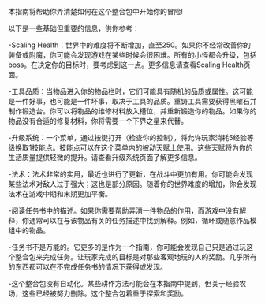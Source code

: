 本指南将帮助你弄清楚如何在这个整合包中开始你的冒险!

以下是一些基础但重要的信息，供你参考：

-Scaling Health：世界中的难度将不断增加，直至250。如果你不经常改善你的装备或附魔，你可能会发现游戏在某些时候会很困难。所有的小怪都会升级，包括boss。在决定你的目标时，要考虑到这一点。更多信息请查看Scaling Health页面。

-工具品质：当物品进入你的物品栏时，它们可能具有随机的品质或属性。这可能是一件好事，也可能是一件坏事，取决于工具的品质。重铸工具需要获得黑曜石并制作锻造台。你可以将物品的维修材料放入槽位，并重新锻造你的物品。如果你的物品没有合适的修复材料，你将需要一个下界之星来代替。

-升级系统：一个菜单，通过按键打开（检查你的控制），将允许玩家消耗5经验等级换取1技能点。技能点可以在这个菜单内的被动天赋上使用。这些天赋将为你的生活质量提供轻微的提升。请查看升级系统页面了解更多信息。

-法术：法术非常的实用，最近也进行了更新，在战斗中更加有用。你可能会发现某些法术对敌人过于强大；这也是部分原因。随着你的世界难度的增加，你会发现法术在游戏中期和末期更加平衡。

-阅读任务书中的描述。如果你需要帮助弄清一件物品的作用，而游戏中没有解释，你通常可以在与该物品有关的任务描述中找到解释。例如，循环或随意作品模组中的物品。

-任务书不是万能的。它更多的是作为一个指南，你可能会发现自己只是通过玩这个整合包来完成任务。让玩家完成的目标是对那些客观地玩的人的奖励。几乎所有的东西都可以在不完成任务书的情况下获得或发现。

-这个整合包没有自动化。某些耕作方法可能会在本指南中提到，但关于经验农场，这些已经被努力删除。这个整合包着重于探索和奖励。

